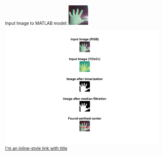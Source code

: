 Input Image to MATLAB model:
![input_img](https://github.com/MichasK/human_skin_weighted_center/blob/master/Programming%20prototype%20model/reka_2_64x64.png)

![Prototype](https://github.com/MichasK/human_skin_weighted_center/blob/master/Programming%20prototype%20model/program_model.png)
[I'm an inline-style link with title](https://github.com/MichasK/human_skin_weighted_center/blob/master/module_connections.pdf "Zybo Block Design")
